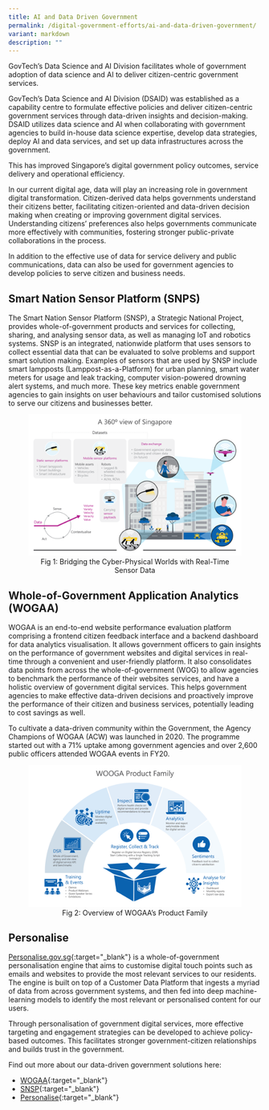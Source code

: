 ```yaml
---
title: AI and Data Driven Government
permalink: /digital-government-efforts/ai-and-data-driven-government/
variant: markdown
description: ""
---
```

GovTech’s Data Science and AI Division facilitates whole of government adoption of data science and AI to deliver citizen-centric government services.

GovTech’s Data Science and AI Division (DSAID) was established as a capability centre to formulate effective policies and deliver citizen-centric government services through data-driven insights and decision-making. DSAID utilizes data science and AI when collaborating with government agencies to build in-house data science expertise, develop data strategies, deploy AI and data services, and set up data infrastructures across the government. 

This has improved Singapore’s digital government policy outcomes, service delivery and operational efficiency. 

In our current digital age, data will play an increasing role in government digital transformation. Citizen-derived data helps governments understand their citizens better, facilitating citizen-oriented and data-driven decision making when creating or improving government digital services. Understanding citizens’ preferences also helps governments communicate more effectively with communities, fostering stronger public-private collaborations in the process. 

In addition to the effective use of data for service delivery and public communications, data can also be used for government agencies to develop policies to serve citizen and business needs. 

## Smart Nation Sensor Platform (SNPS)

The Smart Nation Sensor Platform (SNSP), a Strategic National Project, provides whole-of-government products and services for collecting, sharing, and analysing sensor data, as well as managing IoT and robotics systems. SNSP is an integrated, nationwide platform that uses sensors to collect essential data that can be evaluated to solve problems and support smart solution making. Examples of sensors that are used by SNSP include smart lampposts (Lamppost-as-a-Platform) for urban planning, smart water meters for usage and leak tracking, computer vision-powered drowning alert systems, and much more. These key metrics enable government agencies to gain insights on user behaviours and tailor customised solutions to serve our citizens and businesses better. 

<figure style="text-align: center">
  <img src="/images/digital-transformation/Fig_1_Serving.png" alt="Fig 1: Bridging the Cyber-Physical Worlds with Real-Time Sensor Data">
  <figcaption>Fig 1: Bridging the Cyber-Physical Worlds with Real-Time Sensor Data</figcaption>
</figure>

## Whole-of-Government Application Analytics (WOGAA)

WOGAA is an end-to-end website performance evaluation platform comprising a frontend citizen feedback interface and a backend dashboard for data analytics visualisation. It allows government officers to gain insights on the performance of government websites and digital services in real-time through a convenient and user-friendly platform. It also consolidates data points from across the whole-of-government (WOG) to allow agencies to benchmark the performance of their websites services, and have a holistic overview of government digital services. This helps government agencies to make effective data-driven decisions and proactively improve the performance of their citizen and business services, potentially leading to cost savings as well.

To cultivate a data-driven community within the Government, the Agency Champions of WOGAA (ACW) was launched in 2020. The programme started out with a 71% uptake among government agencies and over 2,600 public officers attended WOGAA events in FY20.

<figure style="text-align: center">
  <img src="/images/digital-transformation/Fig_2_Serving.png" alt="Fig 2: Overview of WOGAA’s Product Family">
  <figcaption>Fig 2: Overview of WOGAA’s Product Family</figcaption>
</figure>

## Personalise 

[Personalise.gov.sg](https://personalise.gov.sg/){:target="_blank"} is a whole-of-government personalisation engine that aims to customise digital touch points such as emails and websites to provide the most relevant services to our residents. The engine is built on top of a Customer Data Platform that ingests a myriad of data from across government systems, and then fed into deep machine-learning models to identify the most relevant or personalised content for our users.

Through personalisation of government digital services, more effective targeting and engagement strategies can be developed to achieve policy-based outcomes. This facilitates stronger government-citizen relationships and builds trust in the government.

Find out more about our data-driven government solutions here:
*	[WOGAA](https://www.developer.tech.gov.sg/products/categories/analytics/wogaa/overview.html){:target="_blank"}
*	[SNSP](https://www.developer.tech.gov.sg/products/categories/sensor-platforms-and-internet-of-things/){:target="_blank"}
*	[Personalise](https://www.developer.tech.gov.sg/products/categories/analytics/personalise/overview.html){:target="_blank"}